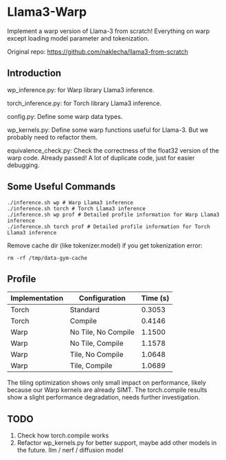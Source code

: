 # Llama3-Warp

Implement a warp version of Llama-3 from scratch!
Everything on warp except loading model parameter and tokenization.

Original repo: https://github.com/naklecha/llama3-from-scratch

## Introduction

wp_inference.py: for Warp library Llama3 inference.

torch_inference.py: for Torch library Llama3 inference.

config.py: Define some warp data types.

wp_kernels.py: Define some warp functions useful for Llama-3. But we probably need to refactor them.

equivalence_check.py: Check the correctness of the float32 version of the warp code. Already passed! A lot of duplicate code, just for easier debugging.

## Some Useful Commands

```
./inference.sh wp # Warp Llama3 inference
./inference.sh torch # Torch Llama3 inference
./inference.sh wp prof # Detailed profile information for Warp Llama3 inference
./inference.sh torch prof # Detailed profile information for Torch Llama3 inference
```

Remove cache dir (like tokenizer.model) if you get tokenization error:

```
rm -rf /tmp/data-gym-cache
```

## Profile

| Implementation | Configuration | Time (s) |
|----------------|---------------|----------|
| Torch | Standard | 0.3053 |
| Torch | Compile | 0.4146 |
| Warp | No Tile, No Compile | 1.1500 |
| Warp | No Tile, Compile | 1.1578 |
| Warp | Tile, No Compile | 1.0648 |
| Warp | Tile, Compile | 1.0689 |


The tiling optimization shows only small impact on performance, likely because our Warp kernels are already SIMT. The torch.compile results show a slight performance degradation, needs further investigation.

## TODO

1. Check how torch.compile works
2. Refactor wp_kernels.py for better support, maybe add other models in the future. llm / nerf / diffusion model

